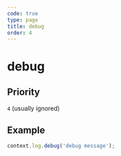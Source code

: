 ```yaml
---
code: true
type: page
title: debug
order: 4
---
```


# debug

<SinceBadge version="1.0.0" />

## Priority

`4` (usually ignored)

## Example

```js
context.log.debug('debug message');
```
